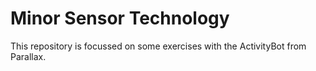 # Minor Sensor Technology
This repository is focussed on some exercises with the ActivityBot from Parallax.